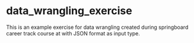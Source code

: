# data_wrangling_exercise
This is an example exercise for data wrangling created during springboard career track course at with JSON format as input type. 
